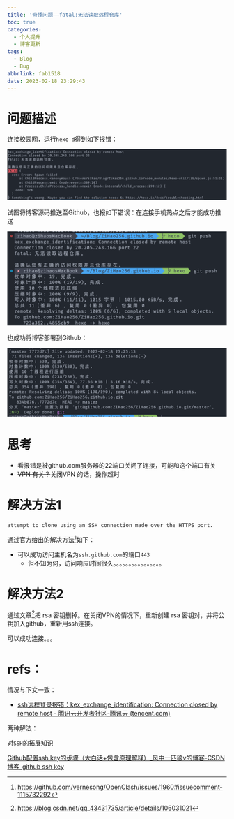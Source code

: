 ```yaml
---
title: '奇怪问题——fatal:无法读取远程仓库'
toc: true
categories:
  - 个人提升
  - 博客更新
tags:
  - Blog
  - Bug
abbrlink: fab1518
date: 2023-02-18 23:29:43
---
```


# 问题描述

连接校园网，运行`hexo d`得到如下报错：

![image-20230218233114978](https://raw.githubusercontent.com/ZiHao256/Gallery/master/uPic/2023/02/image-20230218233114978.png)

试图将博客源码推送至Github，也报如下错误：在连接手机热点之后才能成功推送

![image-20230218233129157](https://raw.githubusercontent.com/ZiHao256/Gallery/master/uPic/2023/02/image-20230218233129157.png)

也成功将博客部署到Github：

![image-20230218233138553](https://raw.githubusercontent.com/ZiHao256/Gallery/master/uPic/2023/02/image-20230218233138553.png)

# 思考

- 看报错是被github.com服务器的22端口关闭了连接，可能和这个端口有关
- ~~VPN 有关？~~关闭VPN 的话，操作超时



# 解决方法1

`attempt to clone using an SSH connection made over the HTTPS port.`

通过官方给出的解决方法[^1]如下：

- 可以成功访问主机名为`ssh.github.com`的端口`443`
  - 但不知为何，访问响应时间很久。。。。。。。。。。。。。。。。



# 解决方法2

通过文章[^2]把 rsa 密钥删掉。在关闭VPN的情况下，重新创建 rsa 密钥对，并将公钥加入github，重新用ssh连接。

可以成功连接。。。



# **refs：**

情况与下文一致：

- [ssh远程登录报错：kex_exchange_identification: Connection closed by remote host - 腾讯云开发者社区-腾讯云 (tencent.com)](https://cloud.tencent.com/developer/article/1946906)


两种解法：

[^1]: https://github.com/vernesong/OpenClash/issues/1960#issuecomment-1115732292

[^2]: https://blog.csdn.net/qq_43431735/article/details/106031021



对`SSH`的拓展知识

[Github配置ssh key的步骤（大白话+包含原理解释）_风中一匹狼v的博客-CSDN博客_github ssh key](https://blog.csdn.net/weixin_42310154/article/details/118340458)



